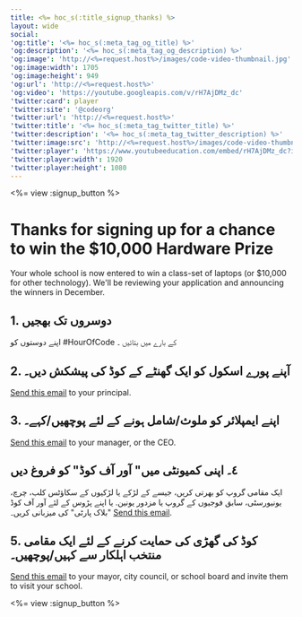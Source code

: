 ```yaml
---
title: <%= hoc_s(:title_signup_thanks) %>
layout: wide
social:
'og:title': '<%= hoc_s(:meta_tag_og_title) %>'
'og:description': '<%= hoc_s(:meta_tag_og_description) %>'
'og:image': 'http://<%=request.host%>/images/code-video-thumbnail.jpg'
'og:image:width': 1705
'og:image:height': 949
'og:url': 'http://<%=request.host%>'
'og:video': 'https://youtube.googleapis.com/v/rH7AjDMz_dc'
'twitter:card': player
'twitter:site': '@codeorg'
'twitter:url': 'http://<%=request.host%>'
'twitter:title': '<%= hoc_s(:meta_tag_twitter_title) %>'
'twitter:description': '<%= hoc_s(:meta_tag_twitter_description) %>'
'twitter:image:src': 'http://<%=request.host%>/images/code-video-thumbnail.jpg'
'twitter:player': 'https://www.youtubeeducation.com/embed/rH7AjDMz_dc?iv_load_policy=3&rel=0&autohide=1&showinfo=0'
'twitter:player:width': 1920
'twitter:player:height': 1080
---
```


<%= view :signup_button %>

# Thanks for signing up for a chance to win the $10,000 Hardware Prize

Your whole school is now entered to win a class-set of laptops (or $10,000 for other technology). We'll be reviewing your application and announcing the winners in December.

## 1. دوسروں تک بھجیں

اپنے دوستوں کو #HourOfCode کے بارے میں بتائیں ۔

## 2. آپنے پورے اسکول کو ایک گھنٹے کے کوڈ کی پیشکش دیں۔

[Send this email](<%= resolve_url('/promote#email') %>) to your principal.

## 3. اپنے ایمپلائر کو ملوث/شامل ہونے کے لئے پوچھیں/کہے۔

[Send this email](<%= resolve_url('/promote#email') %>) to your manager, or the CEO.

## ٤۔ اپنی کمیونٹی میں" آور آف کوڈ" کو فروغ دیں

ایک مقامی گروپ کو بھرتی کریں، جیسے کے لڑکے یا لڑکیوں کے سکاؤٹس کلب، چرچ، یونیورسٹی، سابق فوجیوں کے گروپ یا مزدور یونین. یا اپنے پڑوس کے لئے آور آف کوڈ "بلاک پارٹی" کی میزبانی کریں۔ [Send this email](<%= resolve_url('/promote#email') %>).

## 5. کوڈ کی گھڑی کی حمایت کرنے کے لئے ایک مقامی منتخب اہلکار سے کہیں/پوچھیں۔

[Send this email](<%= resolve_url('/promote#politicians') %>) to your mayor, city council, or school board and invite them to visit your school.

<%= view :signup_button %>
